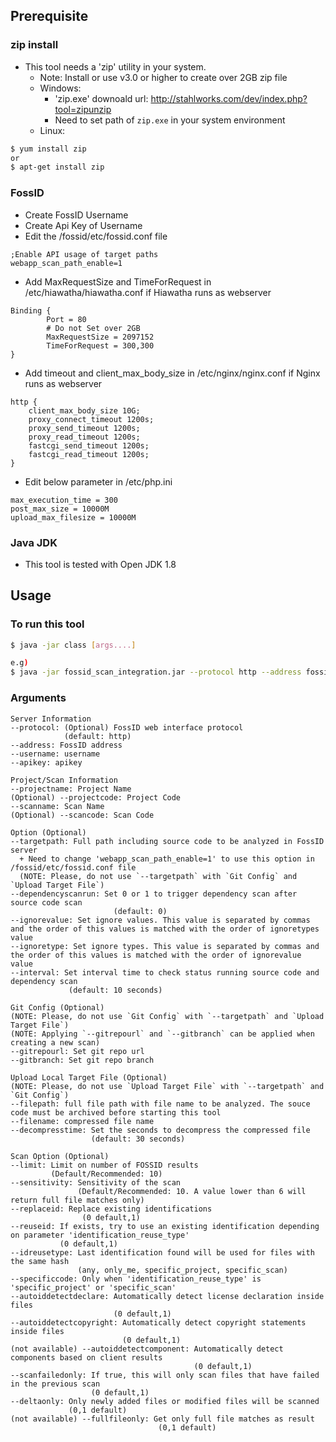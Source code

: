 
Prerequisite
------------------------------------------------
### zip install
- This tool needs a 'zip' utility in your system.
  + Note: Install or use v3.0 or higher to create over 2GB zip file  
  + Windows: 
    - 'zip.exe' downoald url: http://stahlworks.com/dev/index.php?tool=zipunzip
    - Need to set path of `zip.exe` in your system environment    
  + Linux:
 ```bash
 $ yum install zip
 or
 $ apt-get install zip
 ``` 

### FossID
- Create FossID Username
- Create Api Key of Username
- Edit the /fossid/etc/fossid.conf file
```
;Enable API usage of target paths
webapp_scan_path_enable=1
```
- Add MaxRequestSize and TimeForRequest in /etc/hiawatha/hiawatha.conf if Hiawatha runs as webserver
```
Binding {
        Port = 80
        # Do not Set over 2GB
        MaxRequestSize = 2097152
        TimeForRequest = 300,300
}
```  
- Add timeout and client_max_body_size in /etc/nginx/nginx.conf if Nginx runs as webserver

```
http {
    client_max_body_size 10G;
    proxy_connect_timeout 1200s;
    proxy_send_timeout 1200s;
    proxy_read_timeout 1200s;
    fastcgi_send_timeout 1200s;
    fastcgi_read_timeout 1200s;
}
```
- Edit below parameter in /etc/php.ini

```
max_execution_time = 300
post_max_size = 10000M
upload_max_filesize = 10000M
```

### Java JDK
- This tool is tested with Open JDK 1.8


Usage
------------------------------------------------

### To run this tool
```bash
$ java -jar class [args....]

e.g)
$ java -jar fossid_scan_integration.jar --protocol http --address fossid.co.kr/webapp --username unsername --apikey a22d2s2s23 --projectname testProject --projectcode 0000 --scanname testScan --scancode 0000 --targetpath /path/to/scan --dependencyscanrun 0 --gitrepourl https://github.com/twbs/bootstrap.git --gitbranch master --sourcepath /fossid/uploads/files/scans --ignorevalue licenses,lib --ignoretype directory,directory --interval 30 --filepath /path/to/scan --filename filename.zip --decompresstime 30 --excludepath /exclude/path1/*,/exclude/path2/*,*.txt
```

### Arguments
```
Server Information
--protocol: (Optional) FossID web interface protocol  
            (default: http)
--address: FossID address
--username: username
--apikey: apikey

Project/Scan Information  
--projectname: Project Name
(Optional) --projectcode: Project Code
--scanname: Scan Name
(Optional) --scancode: Scan Code

Option (Optional)  
--targetpath: Full path including source code to be analyzed in FossID server  
  + Need to change 'webapp_scan_path_enable=1' to use this option in /fossid/etc/fossid.conf file  
  (NOTE: Please, do not use `--targetpath` with `Git Config` and `Upload Target File`)
--dependencyscanrun: Set 0 or 1 to trigger dependency scan after source code scan
			           (default: 0)
--ignorevalue: Set ignore values. This value is separated by commas and the order of this values is matched with the order of ignoretypes value  
--ignoretype: Set ignore types. This value is separated by commas and the order of this values is matched with the order of ignorevalue value  
--interval: Set interval time to check status running source code and dependency scan  
	         (default: 10 seconds)

Git Config (Optional)
(NOTE: Please, do not use `Git Config` with `--targetpath` and `Upload Target File`)
(NOTE: Applying `--gitrepourl` and `--gitbranch` can be applied when creating a new scan)
--gitrepourl: Set git repo url 
--gitbranch: Set git repo branch

Upload Local Target File (Optional)
(NOTE: Please, do not use `Upload Target File` with `--targetpath` and `Git Config`)
--filepath: full file path with file name to be analyzed. The souce code must be archived before starting this tool
--filename: compressed file name
--decompresstime: Set the seconds to decompress the compressed file
                  (default: 30 seconds)

Scan Option (Optional)
--limit: Limit on number of FOSSID results
         (Default/Recommended: 10)
--sensitivity: Sensitivity of the scan
               (Default/Recommended: 10. A value lower than 6 will return full file matches only)
--replaceid: Replace existing identifications 
				(0 default,1)
--reuseid: If exists, try to use an existing identification depending on parameter 'identification_reuse_type'
           (0 default,1)
--idreusetype: Last identification found will be used for files with the same hash 
               (any, only_me, specific_project, specific_scan)
--specificcode: Only when 'identification_reuse_type' is 'specific_project' or 'specific_scan'
--autoiddetectdeclare: Automatically detect license declaration inside files
                       (0 default,1)
--autoiddetectcopyright: Automatically detect copyright statements inside files  
                         (0 default,1)
(not available) --autoiddetectcomponent: Automatically detect components based on client results
                                         (0 default,1)
--scanfailedonly: If true, this will only scan files that have failed in the previous scan
                  (0 default,1)	
--deltaonly: Only newly added files or modified files will be scanned
             (0,1 default)	
(not available) --fullfileonly: Get only full file matches as result
                                 (0,1 default)
```